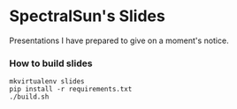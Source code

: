 # SpectralSun's Slides

Presentations I have prepared to give on a moment's notice.

### How to build slides

    mkvirtualenv slides
    pip install -r requirements.txt
    ./build.sh
